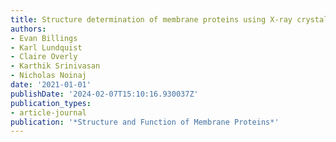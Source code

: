 ```yaml
---
title: Structure determination of membrane proteins using X-ray crystallography
authors:
- Evan Billings
- Karl Lundquist
- Claire Overly
- Karthik Srinivasan
- Nicholas Noinaj
date: '2021-01-01'
publishDate: '2024-02-07T15:10:16.930037Z'
publication_types:
- article-journal
publication: '*Structure and Function of Membrane Proteins*'
---
```

